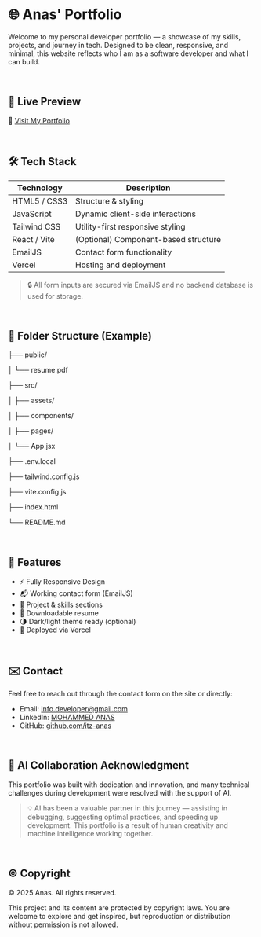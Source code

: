 # 🌐 Anas' Portfolio

Welcome to my personal developer portfolio — a showcase of my skills, projects, and journey in tech. Designed to be clean, responsive, and minimal, this website reflects who I am as a software developer and what I can build.

</br>

## 🚀 Live Preview

🔗 [Visit My Portfolio](https://my-site-two-snowy.vercel.app/)

</br>

## 🛠 Tech Stack

| Technology    | Description                           |
|---------------|---------------------------------------|
| HTML5 / CSS3  | Structure & styling                   |
| JavaScript    | Dynamic client-side interactions      |
| Tailwind CSS  | Utility-first responsive styling      |
| React / Vite  | (Optional) Component-based structure  |
| EmailJS       | Contact form functionality            |
| Vercel        | Hosting and deployment                |

> 🔒 All form inputs are secured via EmailJS and no backend database is used for storage.

 </br>

## 📁 Folder Structure (Example)

├── public/

│ └── resume.pdf

├── src/

│ ├── assets/

│ ├── components/

│ ├── pages/

│ └── App.jsx

├── .env.local

├── tailwind.config.js

├── vite.config.js

├── index.html

└── README.md

</br>

## 📌 Features

- ⚡ Fully Responsive Design
- 📬 Working contact form (EmailJS)
- 🧠 Project & skills sections
- 📝 Downloadable resume
- 🌗 Dark/light theme ready (optional)
- 🚀 Deployed via Vercel

</br>

## ✉️ Contact

Feel free to reach out through the contact form on the site or directly:

- Email: [info.developer@gmail.com](mailto:info.developer@gmail.com)
- LinkedIn: [MOHAMMED ANAS](https://www.linkedin.com/in/mohammedanas16/
)
- GitHub: [github.com/itz-anas](https://github.com/itz-anas)


</br>

## 🤖 AI Collaboration Acknowledgment

This portfolio was built with dedication and innovation, and many technical challenges during development were resolved with the support of AI.

> 💡 AI has been a valuable partner in this journey — assisting in debugging, suggesting optimal practices, and speeding up development. This portfolio is a result of human creativity and machine intelligence working together.


</br>

## © Copyright

&copy; 2025 Anas. All rights reserved.

This project and its content are protected by copyright laws. You are welcome to explore and get inspired, but reproduction or distribution without permission is not allowed.



